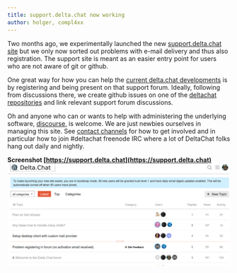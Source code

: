 ```yaml
---
title: support.delta.chat now working 
author: holger, compl4xx
---
```


Two months ago, we experimentally launched the new [support.delta.chat site](https://support.delta.chat)
but we only now sorted out problems with e-mail delivery and thus also registration. The support site is meant as an easier entry point for users who are not aware of git or github.  

One great way for how you can help the [current delta.chat
developments](https://delta.chat/en/2018-09-28-big-update) is by
registering and being present on that support forum.  Ideally, following
from discussions there, we create github issues on one of the [deltachat
repositories](https://github.com/deltachat) and link relevant support
forum discussions.  

Oh and anyone who can or wants to help with administering the underlying
software, [discourse](https://discourse.org), is welcome.  We are just
newbies ourselves in managing this site.  See [contact channels](https://delta.chat/en/contribute) for how to get involved and in particular how to join #deltachat freenode IRC where a lot of
DeltaChat folks hang out daily and nightly. 

  **Screenshot [https://support.delta.chat](https://support.delta.chat)**
  ![Delta-Desktop](../assets/blog/support-screenshot.png)
